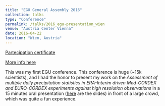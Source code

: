 ```yaml
---
title: "EGU General Assembly 2016"
collection: talks
type: "Conference"
permalink: /talks/2016_egu-presentation_wien
venue: "Austria Center Vienna"
date: 2016-04-22
location: "Wien, Austria"
---
```


[Partecipation certificate](https://adrfantini.github.io/files/part_cert/2016_egu-presentation_wien.pdf)

[More info here](https://www.egu2016.eu/)

This was my first EGU conference. This conference is huge (~15k scientists), and I had the honor to present my work on the _Assessment of multiple daily precipitation statistics in ERA-Interim driven Med-CORDEX and EURO-CORDEX experiments against high resolution observations_ in a 15 minutes oral presentation ([here](https://adrfantini.github.io/files/presentations/2016_egu-presentation_wien.pdf) are the slides) in front of a large crowd, which was quite a fun experience.
